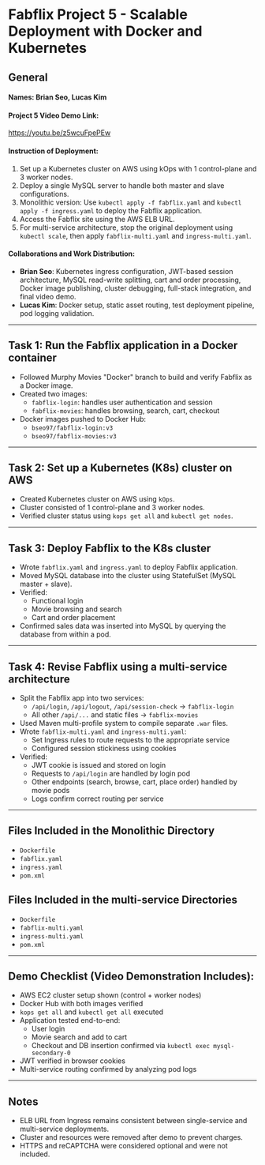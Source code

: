 # Fabflix Project 5 - Scalable Deployment with Docker and Kubernetes

## General

#### Names: Brian Seo, Lucas Kim

#### Project 5 Video Demo Link:
https://youtu.be/z5wcuFpePEw

#### Instruction of Deployment:
1. Set up a Kubernetes cluster on AWS using kOps with 1 control-plane and 3 worker nodes.
2. Deploy a single MySQL server to handle both master and slave configurations.
3. Monolithic version: Use `kubectl apply -f fabflix.yaml` and `kubectl apply -f ingress.yaml` to deploy the Fabflix application.
4. Access the Fabflix site using the AWS ELB URL.
5. For multi-service architecture, stop the original deployment using `kubectl scale`, then apply `fabflix-multi.yaml` and `ingress-multi.yaml`.

#### Collaborations and Work Distribution:
- **Brian Seo**: Kubernetes ingress configuration, JWT-based session architecture, MySQL read-write splitting, cart and order processing, Docker image publishing, cluster debugging, full-stack integration, and final video demo.
- **Lucas Kim**: Docker setup, static asset routing, test deployment pipeline, pod logging validation.

---

## Task 1: Run the Fabflix application in a Docker container

- Followed Murphy Movies "Docker" branch to build and verify Fabflix as a Docker image.
- Created two images:
  - `fabflix-login`: handles user authentication and session
  - `fabflix-movies`: handles browsing, search, cart, checkout
- Docker images pushed to Docker Hub:  
  - `bseo97/fabflix-login:v3`  
  - `bseo97/fabflix-movies:v3`  

---

## Task 2: Set up a Kubernetes (K8s) cluster on AWS

- Created Kubernetes cluster on AWS using `kOps`.
- Cluster consisted of 1 control-plane and 3 worker nodes.
- Verified cluster status using `kops get all` and `kubectl get nodes`.

---

## Task 3: Deploy Fabflix to the K8s cluster

- Wrote `fabflix.yaml` and `ingress.yaml` to deploy Fabflix application.
- Moved MySQL database into the cluster using StatefulSet (MySQL master + slave).
- Verified:
  - Functional login
  - Movie browsing and search
  - Cart and order placement
- Confirmed sales data was inserted into MySQL by querying the database from within a pod.

---

## Task 4: Revise Fabflix using a multi-service architecture

- Split the Fabflix app into two services:
  - `/api/login`, `/api/logout`, `/api/session-check` → `fabflix-login`
  - All other `/api/...` and static files → `fabflix-movies`
- Used Maven multi-profile system to compile separate `.war` files.
- Wrote `fabflix-multi.yaml` and `ingress-multi.yaml`:
  - Set Ingress rules to route requests to the appropriate service
  - Configured session stickiness using cookies
- Verified:
  - JWT cookie is issued and stored on login
  - Requests to `/api/login` are handled by login pod
  - Other endpoints (search, browse, cart, place order) handled by movie pods
  - Logs confirm correct routing per service

---

## Files Included in the Monolithic Directory

- `Dockerfile`
- `fabflix.yaml`
- `ingress.yaml`
- `pom.xml`

## Files Included in the multi-service Directories

- `Dockerfile`
- `fabflix-multi.yaml`
- `ingress-multi.yaml`
- `pom.xml`


---

## Demo Checklist (Video Demonstration Includes):

- AWS EC2 cluster setup shown (control + worker nodes)
- Docker Hub with both images verified
- `kops get all` and `kubectl get all` executed
- Application tested end-to-end:
  - User login
  - Movie search and add to cart
  - Checkout and DB insertion confirmed via `kubectl exec mysql-secondary-0`
- JWT verified in browser cookies
- Multi-service routing confirmed by analyzing pod logs

---

## Notes

- ELB URL from Ingress remains consistent between single-service and multi-service deployments.
- Cluster and resources were removed after demo to prevent charges.
- HTTPS and reCAPTCHA were considered optional and were not included.

